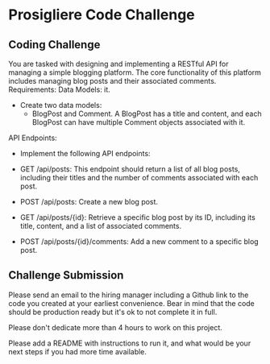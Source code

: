 # Prosigliere Code Challenge

## Coding Challenge

You are tasked with designing and implementing a RESTful API for managing a simple blogging
platform. The core functionality of this platform includes managing blog posts and their
associated comments.
Requirements:
Data Models:
it.

- Create two data models:
  - BlogPost and Comment. A BlogPost has a title and content, and each BlogPost can have multiple Comment objects associated with it.

API Endpoints:

- Implement the following API endpoints:
- GET /api/posts: This endpoint should return a list of all blog posts,
  including their titles and the number of comments associated with each
  post.

- POST /api/posts: Create a new blog post.
- GET /api/posts/{id}: Retrieve a specific blog post by its ID, including its title, content, and a list of associated comments.

- POST /api/posts/{id}/comments: Add a new comment to a specific blog post.

## Challenge Submission

Please send an email to the hiring manager including a Github link to the code you created at your earliest convenience. Bear in mind that the code should be production ready but it's ok to not complete it in full.

Please don't dedicate more than 4 hours to work on this project.

Please add a README with instructions to run it, and what would be your next steps if you had more
time available.
